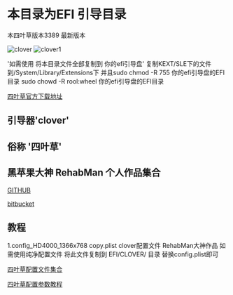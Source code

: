 # 本目录为EFI 引导目录

本四叶草版本3389 最新版本


![clover](https://raw.githubusercontent.com/holoto/ec-471g/master/EFI/EFI/CLOVER/misc/screenshot0.bmp 'clover')
![clover1](https://raw.githubusercontent.com/holoto/ec-471g/master/EFI/EFI/CLOVER/misc/screenshot1.bmp 'clover1')



'如需使用 将本目录文件全部复制到 你的efi引导盘'
    复制KEXT/SLE下的文件到/System/Library/Extensions下
   并且sudo chmod -R 755 你的efi引导盘的EFI目录
   sudo chowd -R rool:wheel 你的efi引导盘的EFI目录


[四叶草官方下载地址](https://sourceforge.net/projects/cloverefiboot/)


## 引导器'clover'
## 俗称 '四叶草'



## 黑苹果大神 RehabMan 个人作品集合
  
[GITHUB](https://github.com/RehabMan)


[bitbucket](https://bitbucket.org/RehabMan/)



## 教程
1.config_HD4000_1366x768 copy.plist         clover配置文件          RehabMan大神作品
如需使用纯净配置文件 将此文件复制到 EFI/CLOVER/ 目录 替换config.plist即可



[四叶草配置文件集合](https://github.com/RehabMan/OS-X-Clover-Laptop-Config)



[四叶草配置参数教程](http://www.jianshu.com/p/b156b0177a24)
